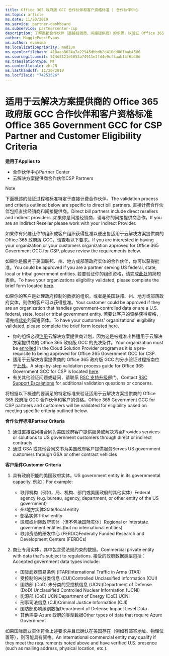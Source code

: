 ```yaml
---
title: Office 365 政府版 GCC 合作伙伴和客户资格标准 | 合作伙伴中心
ms.topic: article
ms.date: 11/20/2019
ms.service: partner-dashboard
ms.subservice: partnercenter-csp
description: 了解直销合作伙伴（直接经销商、间接提供商）的步骤，以验证 Office 365 政府版的客户和客户的 CSP。
author: MaggiePucciEvans
ms.author: evansma
ms.localizationpriority: medium
ms.openlocfilehash: 418aaa8624a7a22945dbbdb2d410dd061bab4586
ms.sourcegitcommit: 524d3121e5053a74911e2fd4e9cf5aab14f6b48d
ms.translationtype: MT
ms.contentlocale: zh-CN
ms.lasthandoff: 11/20/2019
ms.locfileid: "74253526"
---
```

# <a name="office-365-government-gcc-for-csp-partner-and-customer-eligibility-criteria"></a><span data-ttu-id="10ec4-103">适用于云解决方案提供商的 Office 365 政府版 GCC 合作伙伴和客户资格标准</span><span class="sxs-lookup"><span data-stu-id="10ec4-103">Office 365 Government GCC for CSP Partner and Customer Eligibility Criteria</span></span>

<span data-ttu-id="10ec4-104">**适用于**</span><span class="sxs-lookup"><span data-stu-id="10ec4-104">**Applies to**</span></span>

-  <span data-ttu-id="10ec4-105">合作伙伴中心</span><span class="sxs-lookup"><span data-stu-id="10ec4-105">Partner Center</span></span>
-  <span data-ttu-id="10ec4-106">云解决方案提供商合作伙伴</span><span class="sxs-lookup"><span data-stu-id="10ec4-106">CSP Partners</span></span>

>[!NOTE]
><span data-ttu-id="10ec4-107">下面概述的验证过程和标准特定于直接计费合作伙伴。</span><span class="sxs-lookup"><span data-stu-id="10ec4-107">The validation process and criteria outlined below are specific to direct bill partners.</span></span> <span data-ttu-id="10ec4-108">直接计费合作伙伴包括直接经销商和间接提供商。</span><span class="sxs-lookup"><span data-stu-id="10ec4-108">Direct bill partners include direct resellers and indirect providers.</span></span>  <span data-ttu-id="10ec4-109">如果你是间接经销商，请与你的间接提供商合作。</span><span class="sxs-lookup"><span data-stu-id="10ec4-109">If you are an Indirect Reseller please work with your Indirect Provider.</span></span> 

<span data-ttu-id="10ec4-110">如果你有兴趣让你的组织或客户组织获得批准以便出售适用于云解决方案提供商的 Office 365 政府版 GCC，请查看以下要求。</span><span class="sxs-lookup"><span data-stu-id="10ec4-110">If you are interested in having your organization or your customers organization approved for Office 365 Government GCC for CSP, please review the requirements below.</span></span>

<span data-ttu-id="10ec4-111">如果你是服务于美国联邦、州、地方或部落政府实体的合作伙伴，你可以获得批准。</span><span class="sxs-lookup"><span data-stu-id="10ec4-111">You could be approved if you are a partner serving US federal, state, local or tribal government entities.</span></span> <span data-ttu-id="10ec4-112">若要验证你的组织资格，请完成[此处](https://products.office.com/government/eligibility-validation?ReqType=CSPPartner)的简短表单。</span><span class="sxs-lookup"><span data-stu-id="10ec4-112">To have your organizations eligibility validated, please complete the brief form located [here](https://products.office.com/government/eligibility-validation?ReqType=CSPPartner).</span></span>

<span data-ttu-id="10ec4-113">如果你的客户是处理政府控制的数据的组织，或者是美国联邦、州、地方或部落政府实体，则你的客户可以获得批准。</span><span class="sxs-lookup"><span data-stu-id="10ec4-113">Your customer could be approved if they are an organization that handles government-controlled data or are a U.S. federal, state, local or tribal government entity.</span></span> <span data-ttu-id="10ec4-114">若要让客户的资格获得资格，请完成[此处](https://products.office.com/government/eligibility-validation?ReqType=CSPCustomer)的简短窗体。</span><span class="sxs-lookup"><span data-stu-id="10ec4-114">To have your customers' organizations' eligibility validated, please complete the brief form located [here](https://products.office.com/government/eligibility-validation?ReqType=CSPCustomer).</span></span> 

-   <span data-ttu-id="10ec4-115">你的组织必须[注册](https://partnercenter.microsoft.com/partner/cloud-solution-provider)云解决方案提供商计划，因为这是被批准出售适用于云解决方案提供商的 Office 365 政府版 GCC 的先决条件。</span><span class="sxs-lookup"><span data-stu-id="10ec4-115">Your organization must be [enrolled](https://partnercenter.microsoft.com/partner/cloud-solution-provider) in the Cloud Solution Provider program as it is a pre-requisite to being approved for Office 365 Government GCC for CSP.</span></span>
-   <span data-ttu-id="10ec4-116">适用于云解决方案提供商的 Office 365 政府版 GCC 的分步验证过程指南位于[此处](https://go.microsoft.com/fwlink/?linkid=2007323)。</span><span class="sxs-lookup"><span data-stu-id="10ec4-116">A step-by-step validation process guide for Office 365 Government GCC for CSP is located [here](https://go.microsoft.com/fwlink/?linkid=2007323).</span></span>
-   <span data-ttu-id="10ec4-117">有关其他验证问题或疑问，请联系 [RSC 支持升级](mailto:usgcce@microsoft.com)部门。</span><span class="sxs-lookup"><span data-stu-id="10ec4-117">Contact [RSC Support Escalations](mailto:usgcce@microsoft.com) for additional validation questions or concerns.</span></span>

<span data-ttu-id="10ec4-118">将根据以下概述的要满足的特定标准来验证适用于云解决方案提供商的 Office 365 政府版 GCC 合作伙伴和客户的资格。</span><span class="sxs-lookup"><span data-stu-id="10ec4-118">Office 365 Government GCC for CSP partners and customers will be validated for eligibility based on meeting specific criteria outlined below.</span></span>

<span data-ttu-id="10ec4-119">**合作伙伴标准**</span><span class="sxs-lookup"><span data-stu-id="10ec4-119">**Partner Criteria**</span></span>
1.  <span data-ttu-id="10ec4-120">通过直接或间接合同为美国政府客户提供服务或解决方案</span><span class="sxs-lookup"><span data-stu-id="10ec4-120">Provides services or solutions to US government customers through direct or indirect contracts</span></span>
2.  <span data-ttu-id="10ec4-121">通过 GSA 或其他合同文书为美国政府客户提供服务</span><span class="sxs-lookup"><span data-stu-id="10ec4-121">Serves US government customers through GSA or other contract vehicles</span></span>

<span data-ttu-id="10ec4-122">**客户条件**</span><span class="sxs-lookup"><span data-stu-id="10ec4-122">**Customer Criteria**</span></span>
1.  <span data-ttu-id="10ec4-123">具有政府职能的美国政府实体。</span><span class="sxs-lookup"><span data-stu-id="10ec4-123">US government entity in its governmental capacity.</span></span> <span data-ttu-id="10ec4-124">例如：</span><span class="sxs-lookup"><span data-stu-id="10ec4-124">For example:</span></span>
 
    -  <span data-ttu-id="10ec4-125">联邦机构（例如，局、机构、部门或美国政府的其他实体）</span><span class="sxs-lookup"><span data-stu-id="10ec4-125">Federal agency (e.g. bureau, agency, department, or other entity of the US government)</span></span>
    -   <span data-ttu-id="10ec4-126">州/地方实体</span><span class="sxs-lookup"><span data-stu-id="10ec4-126">State/local entity</span></span> 
    -   <span data-ttu-id="10ec4-127">部落实体</span><span class="sxs-lookup"><span data-stu-id="10ec4-127">Tribal entity</span></span>
    -   <span data-ttu-id="10ec4-128">区域或州际政府实体（但不包括国际实体）</span><span class="sxs-lookup"><span data-stu-id="10ec4-128">Regional or interstate government entities (but no international entities)</span></span>
    -   <span data-ttu-id="10ec4-129">联邦资助的研发中心 (FERDC)</span><span class="sxs-lookup"><span data-stu-id="10ec4-129">Federally Funded Research and Development Centers (FERDCs)</span></span>

2.  <span data-ttu-id="10ec4-130">商业专用实体，其中包含受法规约束的数据。</span><span class="sxs-lookup"><span data-stu-id="10ec4-130">Commercial private entity with data that's subject to regulations.</span></span> <span data-ttu-id="10ec4-131">接受的政府数据类型包括：</span><span class="sxs-lookup"><span data-stu-id="10ec4-131">Accepted government data types include:</span></span> 
    -   <span data-ttu-id="10ec4-132">国际武器贸易条例 (ITAR)</span><span class="sxs-lookup"><span data-stu-id="10ec4-132">International Traffic in Arms (ITAR)</span></span>
    -   <span data-ttu-id="10ec4-133">受控制的未分类信息 (CUI)</span><span class="sxs-lookup"><span data-stu-id="10ec4-133">Controlled Unclassified Information (CUI)</span></span>
    -   <span data-ttu-id="10ec4-134">国防部 (DoD) 未分类的受控核信息 (UCNI)</span><span class="sxs-lookup"><span data-stu-id="10ec4-134">Department of Defense (DoD) Unclassified Controlled Nuclear Information (UCNI)</span></span>
    -   <span data-ttu-id="10ec4-135">能源部 (DoE) UCNI</span><span class="sxs-lookup"><span data-stu-id="10ec4-135">Department of Energy (DoE) UCNI</span></span>
    -   <span data-ttu-id="10ec4-136">刑事司法信息 (CJI)</span><span class="sxs-lookup"><span data-stu-id="10ec4-136">Criminal Justice Information (CJI)</span></span>
    -   <span data-ttu-id="10ec4-137">国防部影响级别数据</span><span class="sxs-lookup"><span data-stu-id="10ec4-137">Department of Defense Impact Level Data</span></span>
    -   <span data-ttu-id="10ec4-138">其他需要 Azure 政府的类型数据</span><span class="sxs-lookup"><span data-stu-id="10ec4-138">Other types of data that require Azure Government</span></span>

<span data-ttu-id="10ec4-139">如果国际商业实体符合上述要求并且已确认在美国存在（例如有邮寄地址、物理位置等），则可能具有资格。</span><span class="sxs-lookup"><span data-stu-id="10ec4-139">An international commercial entity may qualify if they meet the requirements noted above and have verified U.S. presence (such as mailing address, physical location, etc.).</span></span>

